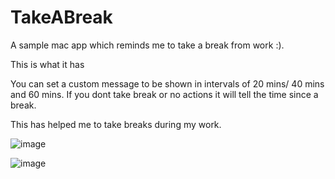 # TakeABreak
A sample mac app which reminds me to take a break from work :).

This is what it has

You can set a custom message to be shown in intervals of 20 mins/ 40 mins and 60 mins. If you dont take break or no actions it will tell the time since a break.

This has helped me to take breaks during my work.

![image](https://cloud.githubusercontent.com/assets/6782228/24837132/a8f1ae02-1d4a-11e7-86e9-6f96212febae.png)

![image](https://cloud.githubusercontent.com/assets/6782228/24837135/b2d8c586-1d4a-11e7-962f-1ab6bc5e5de9.png)
